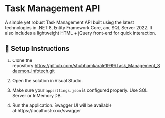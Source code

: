 # Task Management API

A simple yet robust Task Management API built using the latest technologies in .NET 8, Entity Framework Core, and SQL Server 2022. It also includes a lightweight HTML + jQuery front-end for quick interaction.

## 🔧 Setup Instructions

1. Clone the repository:https://github.com/shubhamkarale1999/Task_Management_Sdaemon_Infotech.git

2. Open the solution in Visual Studio.

3. Make sure your `appsettings.json` is configured properly. Use SQL Server or InMemory DB.

4. Run the application. Swagger UI will be available at:https://localhost:xxxx/swagger
